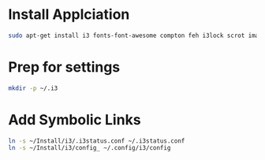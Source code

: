 # Install Applciation
```bash
sudo apt-get install i3 fonts-font-awesome compton feh i3lock scrot imagemagick xautolock rofi
```

# Prep for settings
```bash
mkdir -p ~/.i3
```

# Add Symbolic Links
```bash
ln -s ~/Install/i3/.i3status.conf ~/.i3status.conf
ln -s ~/Install/i3/config_ ~/.config/i3/config
```
